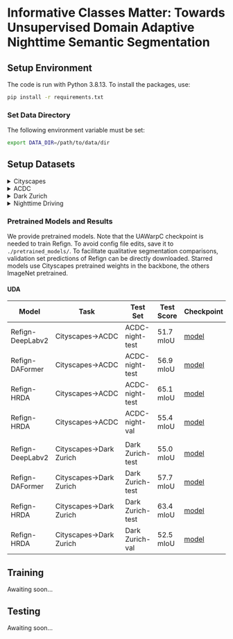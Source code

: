 # Informative Classes Matter: Towards Unsupervised Domain Adaptive Nighttime Semantic Segmentation

## Setup Environment
The code is run with Python 3.8.13. To install the packages, use:
```bash
pip install -r requirements.txt
```
### Set Data Directory

The following environment variable must be set:
```bash
export DATA_DIR=/path/to/data/dir
```

## Setup Datasets
<details>
  <summary>Cityscapes</summary>
  
  Please, download leftImg8bit_trainvaltest.zip and gt_trainvaltest.zip from [here](https://www.cityscapes-dataset.com/downloads/) and extract them to `$DATA_DIR/Cityscapes`.

  ```
  $DATA_DIR
  ├── Cityscapes
  │   ├── leftImg8bit
  │   │   ├── train
  │   │   ├── val
  │   ├── gtFine
  │   │   ├── train
  │   │   ├── val
  ├── ...
  ```
</details>

<details>
  <summary>ACDC</summary>
  
  Please, download rgb_anon_trainvaltest.zip and gt_trainval.zip from [here](https://acdc.vision.ee.ethz.ch/download) and extract them to `$DATA_DIR/ACDC`.

  ```
  $DATA_DIR
  ├── ACDC
  │   ├── rgb_anon_trainvaltest
  │   │   ├── rgb_anon
  │   │   │   ├── fog
  │   │   │   ├── night
  │   │   │   ├── rain
  │   │   │   ├── snow
  │   ├── gt_trainval
  │   │   ├── gt
  │   │   │   ├── fog
  │   │   │   ├── night
  │   │   │   ├── rain
  │   │   │   ├── snow
  ├── ...
  ```
</details>

<details>
  <summary>Dark Zurich</summary>
  
  Please, download the Dark_Zurich_train_anon.zip, Dark_Zurich_val_anon.zip, and Dark_Zurich_test_anon_withoutGt.zip from [here](https://www.trace.ethz.ch/publications/2019/GCMA_UIoU/) and extract them to `$DATA_DIR/DarkZurich`.

  ```
  $DATA_DIR
  ├── DarkZurich
  │   ├── rgb_anon
  │   │   ├── train
  │   │   ├── val
  │   │   ├── val_ref
  │   │   ├── test
  │   │   ├── test_ref
  │   ├── gt
  │   │   ├── val
  ├── ...
  ```
</details>

<details>
  <summary>Nighttime Driving</summary>
  
  Please, download the NighttimeDrivingTest.zip from [here](http://data.vision.ee.ethz.ch/daid/NighttimeDriving/NighttimeDrivingTest.zip) and extract it to `$DATA_DIR/NighttimeDrivingTest`.


  ```
  $DATA_DIR
  ├── NighttimeDrivingTest
  │   ├── leftImg8bit
  │   │   ├── test
  │   ├── gtCoarse_daytime_trainvaltest
  │   │   ├── test
  ├── ...
  ```
</details>

### Pretrained Models and Results

We provide pretrained models.
Note that the UAWarpC checkpoint is needed to train Refign. To avoid config file edits, save it to `./pretrained_models/`.
To facilitate qualitative segmentation comparisons, validation set predictions of Refign can be directly downloaded. Starred models use Cityscapes pretrained weights in the backbone, the others ImageNet pretrained.

#### UDA

| Model         | Task           | Test Set       | Test Score    |Checkpoint    |   Predictions  |
|---------------|----------------|-----------------|-----------------|----------------|------------|
| Refign-DeepLabv2 | Cityscapes→ACDC | ACDC-night-test | 51.7 mIoU |  [model]() | [ACDC-night-val]() 
| Refign-DAFormer | Cityscapes→ACDC | ACDC-night-test | 56.9 mIoU |  [model]() | [ACDC-night-val]() 
| Refign-HRDA     | Cityscapes→ACDC | ACDC-night-test | 65.1 mIoU |  [model]() | [ACDC-night-test]()
| Refign-HRDA     | Cityscapes→ACDC | ACDC-night-val | 55.4 mIoU |  [model]() | [ACDC-night-val]()
|||||||
| Refign-DeepLabv2 | Cityscapes→Dark Zurich | Dark Zurich-test | 55.0 mIoU |  [model]() | [Dark Zurich-val]() 
| Refign-DAFormer | Cityscapes→Dark Zurich | Dark Zurich-test | 57.7 mIoU |  [model]() | [Dark Zurich-val]() 
| Refign-HRDA     | Cityscapes→Dark Zurich | Dark Zurich-test | 63.4 mIoU |  [model]() | [Dark Zurich-test]()
| Refign-HRDA     | Cityscapes→Dark Zurich | Dark Zurich-val | 52.5 mIoU |  [model]() | [Dark Zurich-val]()

## Training
Awaiting soon...

## Testing
Awaiting soon...
